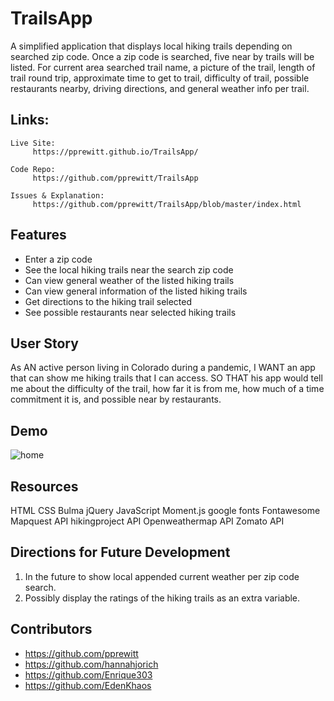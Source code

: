 # TrailsApp
A simplified application that displays local hiking trails depending on searched zip code. Once a zip code is searched, five near by trails will be listed. For current area searched trail name, a picture of the trail, length of trail round trip, approximate time to get to trail, difficulty of trail, possible restaurants nearby, driving directions, and general weather info per trail. 

## Links:
```
Live Site: 
     https://pprewitt.github.io/TrailsApp/
   
Code Repo: 
     https://github.com/pprewitt/TrailsApp
  
Issues & Explanation:
     https://github.com/pprewitt/TrailsApp/blob/master/index.html

```
## Features
* Enter a zip code
* See the local hiking trails near the search zip code
* Can view general weather of the listed hiking trails
* Can view general information of the listed hiking trails
* Get directions to the hiking trail selected
* See possible restaurants near selected hiking trails

## User Story
As AN active person living in Colorado during a pandemic,
I WANT an app that can show me hiking trails that I can access.
SO THAT his app would tell me about the difficulty of the trail, how far it is from me, how much of a time commitment it is, and possible near by restaurants. 

## Demo
![home](https://github.com/pprewitt/TrailsApp/blob/master/assets/images/gohiking.gif)

## Resources
HTML
CSS
Bulma
jQuery 
JavaScript
Moment.js
google fonts
Fontawesome
Mapquest API
hikingproject API
Openweathermap API
Zomato API

## Directions for Future Development
1. In the future to show local appended current weather per zip code search.
2. Possibly display the ratings of the hiking trails as an extra variable.

## Contributors
* https://github.com/pprewitt
* https://github.com/hannahjorich
* https://github.com/Enrique303
* https://github.com/EdenKhaos
